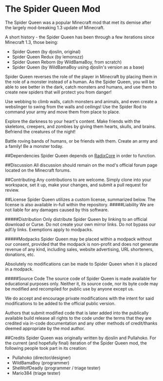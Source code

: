 The Spider Queen Mod
=========================

The Spider Queen was a popular Minecraft mod that met its demise after the largely mod-breaking 1.3 update of Minecraft.

A short history - the Spider Queen has been through a few iterations since Minecraft 1.3, those being:
- Spider Queen (by djoslin, original)
- Spider Queen Redux (by lemonszz)
- Spider Queen Reborn (by WildBamaBoy, from scratch)
- Spider Queen (by WildBamaBoy using djoslin's version as a base)

Spider Queen reverses the role of the player in Minecraft by placing them in the role of a monster instead of a human. 
As the Spider Queen, you will be able to see better in the dark, catch monsters and humans, and use them to create new spiders that will protect you from danger! 

Use webbing to climb walls, catch monsters and animals, and even create a webslinger to swing from the walls and ceilings! 
Use the Spider Rod to command your army and move them from place to place.

Explore the darkness to your heart's content. Make friends with the skeletons, creepers, and zombies by giving them hearts, skulls, and brains. Befriend the creatures of the night!

Battle roving bands of humans, or be friends with them. Create an army and a family! Be a monster today.

##Dependencies
Spider Queen depends on [RadixCore](https://github.com/WildBamaBoy/radix-core) in order to function.

##Discussion
All discussion should remain on the mod's official forum page located on the Minecraft forums.

##Contributing
Any contributions to are welcome. Simply clone into your workspace, set it up, make your changes, and submit a pull request for review.

##License
Spider Queen utilizes a custom license, summarized below. The license is also available in-full within the repository.
#####Liability
We are not liable for any damages caused by this software.

#####Distribution
Only distribute Spider Queen by linking to an official download or Curse. Do not create your own mirror links. Do not bypass our adf.ly links. Exemptions apply to modpacks.

#####Modpacks
Spider Queen may be placed within a modpack without our consent, provided that the modpack is non-profit and does not generate revenue of any kind, including sales, website advertising, URL shorteners, donations, etc.

Absolutely no modifications can be made to Spider Queen when it is placed in a modpack.

#####Source Code
The source code of Spider Queen is made available for educational purposes only. Neither it, its source code, nor its byte code may be modified and recompiled for public use by anyone except us.

We do accept and encourage private modifications with the intent for said modifications to be added to the official public version.

Authors that submit modified code that is later added into the publically available build release all rights to the code under the terms that they are credited via in-code documentation and any other methods of credit/thanks deemed appropriate by the mod author.

##Credits
Spider Queen was originally written by djoslin and Pullahoko. For the current (and hopefully final) iteration of the Spider Queen mod, the following people took part in its creation:
 - Pullahoko (director/designer)
 - WildBamaBoy (programmer)
 - SheWolfDeadly (programmer / triage tester)
 - Mario384 (triage tester)
